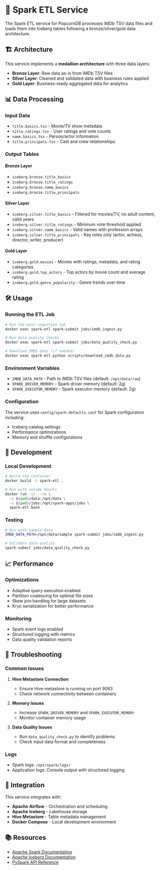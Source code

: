 # 🚀 Spark ETL Service

The Spark ETL service for PopcornDB processes IMDb TSV data files and loads them into Iceberg tables following a bronze/silver/gold data architecture.

## 🏗 Architecture

This service implements a **medallion architecture** with three data layers:

- **Bronze Layer**: Raw data as-is from IMDb TSV files
- **Silver Layer**: Cleaned and validated data with business rules applied
- **Gold Layer**: Business-ready aggregated data for analytics

## 📊 Data Processing

### Input Data

- `title.basics.tsv` - Movie/TV show metadata
- `title.ratings.tsv` - User ratings and vote counts
- `name.basics.tsv` - Person/actor information
- `title.principals.tsv` - Cast and crew relationships

### Output Tables

#### Bronze Layer

- `iceberg.bronze.title_basics`
- `iceberg.bronze.title_ratings`
- `iceberg.bronze.name_basics`
- `iceberg.bronze.title_principals`

#### Silver Layer

- `iceberg.silver.title_basics` - Filtered for movies/TV, no adult content, valid years
- `iceberg.silver.title_ratings` - Minimum vote threshold applied
- `iceberg.silver.name_basics` - Valid names with profession arrays
- `iceberg.silver.title_principals` - Key roles only (actor, actress, director, writer, producer)

#### Gold Layer

- `iceberg.gold.movies` - Movies with ratings, metadata, and rating categories
- `iceberg.gold.top_actors` - Top actors by movie count and average rating
- `iceberg.gold.genre_popularity` - Genre trends over time

## 🛠 Usage

### Running the ETL Job

```bash
# Run the main ingestion job
docker exec spark-etl spark-submit jobs/imdb_ingest.py

# Run data quality checks
docker exec spark-etl spark-submit jobs/data_quality_check.py

# Download IMDb data (if needed)
docker exec spark-etl python scripts/download_imdb_data.py
```

### Environment Variables

- `IMDB_DATA_PATH` - Path to IMDb TSV files (default: `/opt/data/raw`)
- `SPARK_DRIVER_MEMORY` - Spark driver memory (default: 2g)
- `SPARK_EXECUTOR_MEMORY` - Spark executor memory (default: 2g)

### Configuration

The service uses `config/spark-defaults.conf` for Spark configuration including:

- Iceberg catalog settings
- Performance optimizations
- Memory and shuffle configurations

## 🔧 Development

### Local Development

```bash
# Build the container
docker build -t spark-etl .

# Run with volume mounts
docker run -it --rm \
  -v $(pwd)/data:/opt/data \
  -v $(pwd)/jobs:/opt/spark-apps/jobs \
  spark-etl bash
```

### Testing

```bash
# Run with sample data
IMDB_DATA_PATH=/opt/data/sample spark-submit jobs/imdb_ingest.py

# Validate data quality
spark-submit jobs/data_quality_check.py
```

## 📈 Performance

### Optimizations

- Adaptive query execution enabled
- Partition coalescing for optimal file sizes
- Skew join handling for large datasets
- Kryo serialization for better performance

### Monitoring

- Spark event logs enabled
- Structured logging with metrics
- Data quality validation reports

## 🚨 Troubleshooting

### Common Issues

1. **Hive Metastore Connection**

   - Ensure Hive metastore is running on port 9083
   - Check network connectivity between containers

2. **Memory Issues**

   - Increase `SPARK_DRIVER_MEMORY` and `SPARK_EXECUTOR_MEMORY`
   - Monitor container memory usage

3. **Data Quality Issues**
   - Run `data_quality_check.py` to identify problems
   - Check input data format and completeness

### Logs

- Spark logs: `/opt/spark/logs/`
- Application logs: Console output with structured logging

## 🔗 Integration

This service integrates with:

- **Apache Airflow** - Orchestration and scheduling
- **Apache Iceberg** - Lakehouse storage
- **Hive Metastore** - Table metadata management
- **Docker Compose** - Local development environment

## 📚 Resources

- [Apache Spark Documentation](https://spark.apache.org/docs/latest/)
- [Apache Iceberg Documentation](https://iceberg.apache.org/docs/latest/)
- [PySpark API Reference](https://spark.apache.org/docs/latest/api/python/)
